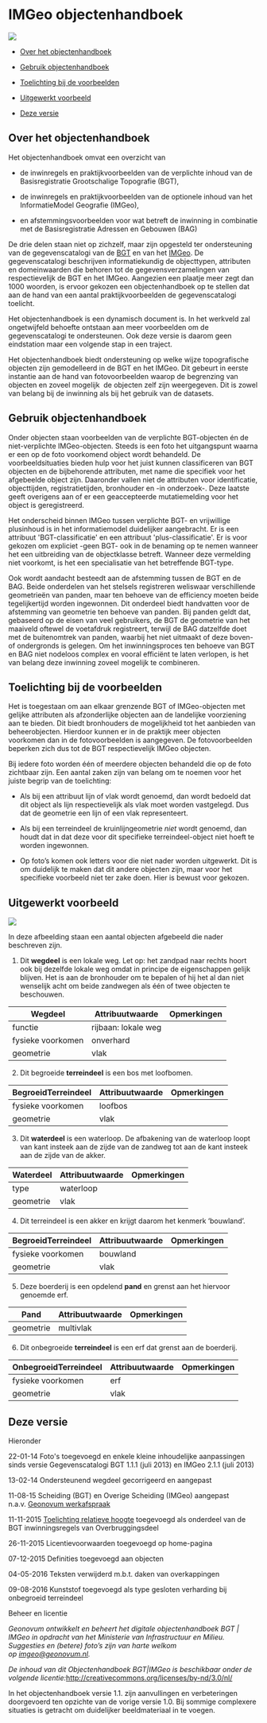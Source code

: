 IMGeo objectenhandboek
======================

![](media/225fb3ba09d381b3650114de9da62e9c.png)

-   [Over het objectenhandboek](#over-het-objectenhandboek)

-   [Gebruik objectenhandboek](#gebruik-objectenhandboek)

-   [Toelichting bij de voorbeelden](#toelichting-bij-de-voorbeelden)

-   [Uitgewerkt voorbeeld](#uitgewerkt-voorbeeld)

-   [Deze versie](#deze-versie)

Over het objectenhandboek
-------------------------

Het objectenhandboek omvat een overzicht van

-   de inwinregels en praktijkvoorbeelden van de verplichte inhoud van de
    Basisregistratie Grootschalige Topografie (BGT),

-   de inwinregels en praktijkvoorbeelden van de optionele inhoud van het
    InformatieModel Geografie (IMGeo),

-   en afstemmingsvoorbeelden voor wat betreft de inwinning in combinatie met de
    Basisregistratie Adressen en Gebouwen (BAG)

De drie delen staan niet op zichzelf, maar zijn opgesteld ter ondersteuning van
de gegevenscatalogi van de
[BGT](https://docs.geostandaarden.nl/imgeo/catalogus/bgt/) en van het
[IMGeo](https://docs.geostandaarden.nl/imgeo/catalogus/imgeo/). De
gegevenscatalogi beschrijven informatiekundig de objecttypen, attributen en
domeinwaarden die behoren tot de gegevensverzamelingen van respectievelijk de
BGT en het IMGeo. Aangezien een plaatje meer zegt dan 1000 woorden, is ervoor
gekozen een objectenhandboek op te stellen dat aan de hand van een aantal
praktijkvoorbeelden de gegevenscatalogi toelicht.

Het objectenhandboek is een dynamisch document is. In het werkveld zal
ongetwijfeld behoefte ontstaan aan meer voorbeelden om de gegevenscatalogi te
ondersteunen. Ook deze versie is daarom geen eindstation maar een volgende stap
in een traject.

Het objectenhandboek biedt ondersteuning op welke wijze topografische objecten
zijn gemodelleerd in de BGT en het IMGeo. Dit gebeurt in eerste instantie aan de
hand van fotovoorbeelden waarop de begrenzing van objecten en zoveel mogelijk 
de objecten zelf zijn weergegeven. Dit is zowel van belang bij de inwinning als
bij het gebruik van de datasets.

Gebruik objectenhandboek
------------------------

Onder objecten staan voorbeelden van de verplichte BGT-objecten én de
niet-verplichte IMGeo-objecten. Steeds is een foto het uitgangspunt waarna er
een op de foto voorkomend object wordt behandeld. De voorbeeldsituaties bieden
hulp voor het juist kunnen classificeren van BGT objecten en de bijbehorende
attributen, met name die specifiek voor het afgebeelde object zijn. Daaronder
vallen niet de attributen voor identificatie, objecttijden, registratietijden,
bronhouder en -in onderzoek-. Deze laatste geeft overigens aan of er een
geaccepteerde mutatiemelding voor het object is geregistreerd.

Het onderscheid binnen IMGeo tussen verplichte BGT- en vrijwillige plusinhoud is
in het informatiemodel duidelijker aangebracht. Er is een attribuut
'BGT-classificatie' en een attribuut 'plus-classificatie'. Er is voor gekozen om
expliciet -geen BGT- ook in de benaming op te nemen wanneer het een uitbreiding
van de objectklasse betreft. Wanneer deze vermelding niet voorkomt, is het een
specialisatie van het betreffende BGT-type.

Ook wordt aandacht besteedt aan de afstemming tussen de BGT en de BAG. Beide
onderdelen van het stelsels registreren weliswaar verschillende geometrieën van
panden, maar ten behoeve van de efficiency moeten beide tegelijkertijd worden
ingewonnen. Dit onderdeel biedt handvatten voor de afstemming van geometrie ten
behoeve van panden. Bij panden geldt dat, gebaseerd op de eisen van veel
gebruikers, de BGT de geometrie van het maaiveld oftewel de voetafdruk
registreert, terwijl de BAG datzelfde doet met de buitenomtrek van panden,
waarbij het niet uitmaakt of deze boven- of ondergronds is gelegen. Om het
inwinningsproces ten behoeve van BGT en BAG niet nodeloos complex en vooral
efficiënt te laten verlopen, is het van belang deze inwinning zoveel mogelijk te
combineren.

Toelichting bij de voorbeelden
------------------------------

Het is toegestaan om aan elkaar grenzende BGT of IMGeo-objecten met gelijke
attributen als afzonderlijke objecten aan de landelijke voorziening aan te
bieden. Dit biedt bronhouders de mogelijkheid tot het aanbieden van
beheerobjecten. Hierdoor kunnen er in de praktijk meer objecten voorkomen dan in
de fotovoorbeelden is aangegeven. De fotovoorbeelden beperken zich dus tot de
BGT respectievelijk IMGeo objecten.

Bij iedere foto worden één of meerdere objecten behandeld die op de foto
zichtbaar zijn. Een aantal zaken zijn van belang om te noemen voor het juiste
begrip van de toelichting:

-   Als bij een attribuut lijn of vlak wordt genoemd, dan wordt bedoeld dat dit
    object als lijn respectievelijk als vlak moet worden vastgelegd. Dus dat de
    geometrie een lijn of een vlak representeert.

-   Als bij een terreindeel de kruinlijngeometrie *niet* wordt genoemd, dan
    houdt dat in dat deze voor dit specifieke terreindeel-object niet hoeft te
    worden ingewonnen.

-   Op foto’s komen ook letters voor die niet nader worden uitgewerkt. Dit is om
    duidelijk te maken dat dit andere objecten zijn, maar voor het specifieke
    voorbeeld niet ter zake doen. Hier is bewust voor gekozen.

Uitgewerkt voorbeeld
--------------------

![](media/3b944fa01489a03cb175a7f2bc8dced5.png)

In deze afbeelding staan een aantal objecten afgebeeld die nader beschreven
zijn.

1.  Dit **wegdeel** is een lokale weg. Let op: het zandpad naar rechts hoort ook
    bij dezelfde lokale weg omdat in principe de eigenschappen gelijk blijven.
    Het is aan de bronhouder om te bepalen of hij het al dan niet wenselijk acht
    om beide zandwegen als één of twee objecten te beschouwen.

| **Wegdeel**       | **Attribuutwaarde** | **Opmerkingen** |
|-------------------|---------------------|-----------------|
| functie           | rijbaan: lokale weg |                 |
| fysieke voorkomen | onverhard           |                 |
| geometrie         | vlak                |                 |

2.  Dit begroeide **terreindeel** is een bos met loofbomen.

| **BegroeidTerreindeel** | **Attribuutwaarde** | **Opmerkingen** |
|-------------------------|---------------------|-----------------|
| fysieke voorkomen       | loofbos             |                 |
| geometrie               | vlak                |                 |

3.  Dit **waterdeel** is een waterloop. De afbakening van de waterloop loopt van
    kant insteek aan de zijde van de zandweg tot aan de kant insteek aan de
    zijde van de akker.

| **Waterdeel** | **Attribuutwaarde** | **Opmerkingen** |
|---------------|---------------------|-----------------|
| type          | waterloop           |                 |
| geometrie     | vlak                |                 |

4.  Dit terreindeel is een akker en krijgt daarom het kenmerk ‘bouwland’.

| **BegroeidTerreindeel** | **Attribuutwaarde** | **Opmerkingen** |
|-------------------------|---------------------|-----------------|
| fysieke voorkomen       | bouwland            |                 |
| geometrie               | vlak                |                 |

5.  Deze boerderij is een opdelend **pand** en grenst aan het hiervoor genoemde
    erf.

| **Pand**  | **Attribuutwaarde** | **Opmerkingen** |
|-----------|---------------------|-----------------|
| geometrie | multivlak           |                 |

6.  Dit onbegroeide **terreindeel** is een erf dat grenst aan de boerderij.

| **OnbegroeidTerreindeel** | **Attribuutwaarde** | **Opmerkingen** |
|---------------------------|---------------------|-----------------|
| fysieke voorkomen         | erf                 |                 |
| geometrie                 | vlak                |                 |

Deze versie
-----------

Hieronder

22-01-14 Foto's toegevoegd en enkele kleine inhoudelijke aanpassingen sinds
versie Gegevenscatalogi BGT 1.1.1 (juli 2013) en IMGeo 2.1.1 (juli 2013)

13-02-14 Ondersteunend wegdeel gecorrigeerd en aangepast

11-08-15 Scheiding (BGT) en Overige Scheiding (IMGeo) aangepast n.a.v. [Geonovum
werkafspraak](http://www.geonovum.nl/sites/default/files/20141212_BGT-werkafspraak-overige-scheiding.pdf)

11-11-2015 [Toelichting relatieve
hoogte](http://imgeo.geostandaarden.nl/def/imgeo-object/overbruggingsdeel/inwinningsregel-imgeo/toelichting-relatieve-hoogte) toegevoegd
als onderdeel van de BGT inwinningsregels van Overbruggingsdeel

26-11-2015 Licentievoorwaarden toegevoegd op home-pagina

07-12-2015 Definities toegevoegd aan objecten

04-05-2016 Teksten verwijderd m.b.t. daken van overkappingen

09-08-2016 Kunststof toegevoegd als type gesloten verharding bij onbegroeid
terreindeel

Beheer en licentie

*Geonovum ontwikkelt en beheert het digitale objectenhandboek BGT \| IMGeo in
opdracht van het Ministerie van Infrastructuur en Milieu. Suggesties en (betere)
foto’s zijn van harte welkom op *<imgeo@geonovum.nl>*.*

*De inhoud van dit Objectenhandboek BGT\|IMGeo is beschikbaar onder de volgende
licentie:*<http://creativecommons.org/licenses/by-nd/3.0/nl/>

In het objectenhandboek versie 1.1. zijn aanvullingen en verbeteringen
doorgevoerd ten opzichte van de vorige versie 1.0. Bij sommige complexere
situaties is getracht om duidelijker beeldmateriaal in te voegen.
